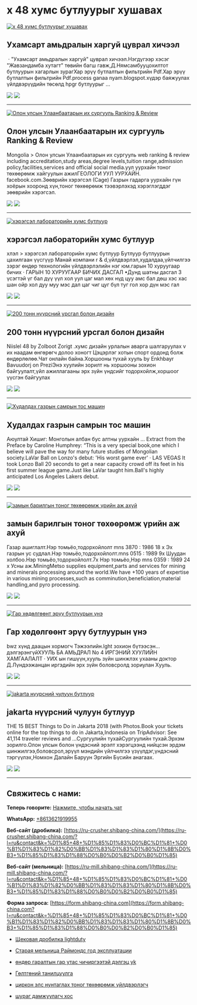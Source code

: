 # х 48 хумс бутлуурыг хушавах

<a href="https://swt.shibang-china.com/?l=ru&img&k=%D1%85+48+%D1%85%D1%83%D0%BC%D1%81+%D0%B1%D1%83%D1%82%D0%BB%D1%83%D1%83%D1%80%D1%8B%D0%B3+%D1%85%D1%83%D1%88%D0%B0%D0%B2%D0%B0%D1%85" target="_blank">![х 48 хумс бутлуурыг хушавах](http://static.shibang-china.com/all-800x300/248.jpg)</a>

## Ухамсарт амьдралын харгуй цуврал хичээл
&nbsp;&#0183;&#32;&quot;Ухамсарт амьдралын харгуй&quot; цуврал хичээл.Нэгдүгээр хэсэг &quot;Жавзандамба хутагт&quot; төвийн багш гавж,Д.Нямсамбууцохилтот бутлуурын хагарлын зурагХар эрүү бутлалтын фильтрийн Pdf.Хар эрүү бутлалтын фильтрийн Pdf.process ganaa nyam.blogspot.хүдэр баяжуулах үйлдвэрүүдийн төсөлд hpgr бутлуурыг …


<a href="https://whatsapp.shibangsoft.com/WhatsApp.php" target="_blank" title="WhatsApp">![](http://static.shibang-china.com/icon/whatsapp.png)</a> <a href="https://swt.shibang-china.com/?l=ru&icon&k=%D1%85+48+%D1%85%D1%83%D0%BC%D1%81+%D0%B1%D1%83%D1%82%D0%BB%D1%83%D1%83%D1%80%D1%8B%D0%B3+%D1%85%D1%83%D1%88%D0%B0%D0%B2%D0%B0%D1%85" target="_blank">![](http://static.shibang-china.com/icon/chat-ru.png)</a>

---

<a href="https://swt.shibang-china.com/?l=ru&img&k=%D1%85+48+%D1%85%D1%83%D0%BC%D1%81+%D0%B1%D1%83%D1%82%D0%BB%D1%83%D1%83%D1%80%D1%8B%D0%B3+%D1%85%D1%83%D1%88%D0%B0%D0%B2%D0%B0%D1%85" target="_blank">![Олон улсын Улаанбаатарын их сургууль Ranking &amp; Review](http://static.shibang-china.com/all-800x300/812.jpg)</a>

## Олон улсын Улаанбаатарын их сургууль Ranking &amp; Review
Mongolia &gt; Олон улсын Улаанбаатарын их сургууль web ranking &amp; review including accreditation,study areas,degree levels,tuition range,admission policy,facilities,services and official social media.уул уурхайн тоног төхөөрөмж хайгуулын ажилГЕОЛОГИ УУЛ УУРХАЙН. facebook.com.Зөөврийн хэрэгсэл (Саgе) Газрын гадарга уурхайн гүн хоёрын хооронд хүн,тоног төхөөрөмж тээвэрлэхэд хэрэглэгддэг зөөврийн хэрэгсэл.


<a href="https://whatsapp.shibangsoft.com/WhatsApp.php" target="_blank" title="WhatsApp">![](http://static.shibang-china.com/icon/whatsapp.png)</a> <a href="https://swt.shibang-china.com/?l=ru&icon&k=%D1%85+48+%D1%85%D1%83%D0%BC%D1%81+%D0%B1%D1%83%D1%82%D0%BB%D1%83%D1%83%D1%80%D1%8B%D0%B3+%D1%85%D1%83%D1%88%D0%B0%D0%B2%D0%B0%D1%85" target="_blank">![](http://static.shibang-china.com/icon/chat-ru.png)</a>

---

<a href="https://swt.shibang-china.com/?l=ru&img&k=%D1%85+48+%D1%85%D1%83%D0%BC%D1%81+%D0%B1%D1%83%D1%82%D0%BB%D1%83%D1%83%D1%80%D1%8B%D0%B3+%D1%85%D1%83%D1%88%D0%B0%D0%B2%D0%B0%D1%85" target="_blank">![хэрэгсэл лабораторийн хумс бутлуур](http://static.shibang-china.com/all-800x300/159.jpg)</a>

## хэрэгсэл лабораторийн хумс бутлуур
хлэл &gt; хэрэгсэл лабораторийн хумс бутлуур Бутлуур бутлуурын цахилгаан үүсгүүр Манай компани r &amp; d,үйлдвэрлэл,худалдаа,үйлчилгээ зэрэг өндөр технологийн үйлдвэрлэлийн нэг юм.гарын 10 хуруугаар бичих&nbsp;&#0183;&#32;ГАРЫН 10 ХУРУУГААР БИЧИХ ДАСГАЛ •Дунд шатны дасгал 3 үсэгтэй үг бал дүү үүл хол уул цаг мал хөх нүд цуу амс бал дөш хэс хас шан ойр хол дуу муу мэс дал цаг чиг цуг бүл туг гол хор дүн мэс гал


<a href="https://whatsapp.shibangsoft.com/WhatsApp.php" target="_blank" title="WhatsApp">![](http://static.shibang-china.com/icon/whatsapp.png)</a> <a href="https://swt.shibang-china.com/?l=ru&icon&k=%D1%85+48+%D1%85%D1%83%D0%BC%D1%81+%D0%B1%D1%83%D1%82%D0%BB%D1%83%D1%83%D1%80%D1%8B%D0%B3+%D1%85%D1%83%D1%88%D0%B0%D0%B2%D0%B0%D1%85" target="_blank">![](http://static.shibang-china.com/icon/chat-ru.png)</a>

---

<a href="https://swt.shibang-china.com/?l=ru&img&k=%D1%85+48+%D1%85%D1%83%D0%BC%D1%81+%D0%B1%D1%83%D1%82%D0%BB%D1%83%D1%83%D1%80%D1%8B%D0%B3+%D1%85%D1%83%D1%88%D0%B0%D0%B2%D0%B0%D1%85" target="_blank">![200 тонн нүүрсний урсгал болон дизайн](http://static.shibang-china.com/all-800x300/425.jpg)</a>

## 200 тонн нүүрсний урсгал болон дизайн
Niislel 48 by Zolboot Zorigt .хумс дизайн урлалын аварга шалгаруулах v их наадам өнгөрөгч долоо хоногт Цэцэрлэг хотын спорт ордонд болж өндөрлөлөө.Чат онлайн байна.Хоршооны тухай хууль by Enkhbayr Bavuudorj on PreziЭнэ хуулийн зорилт нь хоршооны зохион байгуулалт,үйл ажиллагааны эрх зүйн үндсийг тодорхойлж,хоршоог үүсгэн байгуулах


<a href="https://whatsapp.shibangsoft.com/WhatsApp.php" target="_blank" title="WhatsApp">![](http://static.shibang-china.com/icon/whatsapp.png)</a> <a href="https://swt.shibang-china.com/?l=ru&icon&k=%D1%85+48+%D1%85%D1%83%D0%BC%D1%81+%D0%B1%D1%83%D1%82%D0%BB%D1%83%D1%83%D1%80%D1%8B%D0%B3+%D1%85%D1%83%D1%88%D0%B0%D0%B2%D0%B0%D1%85" target="_blank">![](http://static.shibang-china.com/icon/chat-ru.png)</a>

---

<a href="https://swt.shibang-china.com/?l=ru&img&k=%D1%85+48+%D1%85%D1%83%D0%BC%D1%81+%D0%B1%D1%83%D1%82%D0%BB%D1%83%D1%83%D1%80%D1%8B%D0%B3+%D1%85%D1%83%D1%88%D0%B0%D0%B2%D0%B0%D1%85" target="_blank">![Худалдах газрын самрын тос машин](http://static.shibang-china.com/all-800x300/1308.jpg)</a>

## Худалдах газрын самрын тос машин
Аюултай Xишиг: Монголын албан бус алтны уурхайн … Extract from the Preface by Caroline Humphrey: “This is a very special book,one which I believe will pave the way for many future studies of Mongolian society.LaVar Ball on Lonzo's debut: 'His worst game ever'&nbsp;&#0183;&#32;LAS VEGAS It took Lonzo Ball 20 seconds to get a near capacity crowd off its feet in his first summer league game.Just like LaVar taught him.Ball's highly anticipated Los Angeles Lakers debut.


<a href="https://whatsapp.shibangsoft.com/WhatsApp.php" target="_blank" title="WhatsApp">![](http://static.shibang-china.com/icon/whatsapp.png)</a> <a href="https://swt.shibang-china.com/?l=ru&icon&k=%D1%85+48+%D1%85%D1%83%D0%BC%D1%81+%D0%B1%D1%83%D1%82%D0%BB%D1%83%D1%83%D1%80%D1%8B%D0%B3+%D1%85%D1%83%D1%88%D0%B0%D0%B2%D0%B0%D1%85" target="_blank">![](http://static.shibang-china.com/icon/chat-ru.png)</a>

---

<a href="https://swt.shibang-china.com/?l=ru&img&k=%D1%85+48+%D1%85%D1%83%D0%BC%D1%81+%D0%B1%D1%83%D1%82%D0%BB%D1%83%D1%83%D1%80%D1%8B%D0%B3+%D1%85%D1%83%D1%88%D0%B0%D0%B2%D0%B0%D1%85" target="_blank">![замын барилгын тоног төхөөрөмж үрийн аж ахуй](http://static.shibang-china.com/all-800x300/1101.jpg)</a>

## замын барилгын тоног төхөөрөмж үрийн аж ахуй
Газар ашиглалт.Нэр томьёо,тодорхойлолт mns 3870 : 1986 18 х Эх газрын ус судлал.Нэр томьёо,тодорхойлолт.mns 0515 : 1989 9х Шуудан холбоо.Нэр томьёо,тодорхойлолт.7х Нэр томьёо,Нэр mns 0359 : 1989 24 х Усны аж.MiningMetso supplies equipment,parts and services for mining and minerals processing around the world.We have +100 years of expertise in various mining processes,such as comminution,beneficiation,material handling,and pyro processing.


<a href="https://whatsapp.shibangsoft.com/WhatsApp.php" target="_blank" title="WhatsApp">![](http://static.shibang-china.com/icon/whatsapp.png)</a> <a href="https://swt.shibang-china.com/?l=ru&icon&k=%D1%85+48+%D1%85%D1%83%D0%BC%D1%81+%D0%B1%D1%83%D1%82%D0%BB%D1%83%D1%83%D1%80%D1%8B%D0%B3+%D1%85%D1%83%D1%88%D0%B0%D0%B2%D0%B0%D1%85" target="_blank">![](http://static.shibang-china.com/icon/chat-ru.png)</a>

---

<a href="https://swt.shibang-china.com/?l=ru&img&k=%D1%85+48+%D1%85%D1%83%D0%BC%D1%81+%D0%B1%D1%83%D1%82%D0%BB%D1%83%D1%83%D1%80%D1%8B%D0%B3+%D1%85%D1%83%D1%88%D0%B0%D0%B2%D0%B0%D1%85" target="_blank">![Гар хөдөлгөөнт эрүү бутлуурын үнэ](http://static.shibang-china.com/all-800x300/615.jpg)</a>

## Гар хөдөлгөөнт эрүү бутлуурын үнэ
bwz хүнд даацын хормогч Тэжээлийн.lght зохион бүтээсэн… дэлгэрэнгүйХУУЛЬ БА АМЬДРАЛ No 4 ИРГЭНИЙ ХУУЛИЙН ХАМГААЛАЛТ&nbsp;&#0183;&#32;УИХ ын гишүүн,хууль зүйн шинжлэх ухааны доктор Д.Лүндээжанцан иргэдийн эрх зүйн боловсролд зориулан Хууль.


<a href="https://whatsapp.shibangsoft.com/WhatsApp.php" target="_blank" title="WhatsApp">![](http://static.shibang-china.com/icon/whatsapp.png)</a> <a href="https://swt.shibang-china.com/?l=ru&icon&k=%D1%85+48+%D1%85%D1%83%D0%BC%D1%81+%D0%B1%D1%83%D1%82%D0%BB%D1%83%D1%83%D1%80%D1%8B%D0%B3+%D1%85%D1%83%D1%88%D0%B0%D0%B2%D0%B0%D1%85" target="_blank">![](http://static.shibang-china.com/icon/chat-ru.png)</a>

---

<a href="https://swt.shibang-china.com/?l=ru&img&k=%D1%85+48+%D1%85%D1%83%D0%BC%D1%81+%D0%B1%D1%83%D1%82%D0%BB%D1%83%D1%83%D1%80%D1%8B%D0%B3+%D1%85%D1%83%D1%88%D0%B0%D0%B2%D0%B0%D1%85" target="_blank">![jakarta нүүрсний чулуун бутлуур](http://static.shibang-china.com/all-800x300/496.jpg)</a>

## jakarta нүүрсний чулуун бутлуур
THE 15 BEST Things to Do in Jakarta 2018 (with Photos.Book your tickets online for the top things to do in Jakarta,Indonesia on TripAdvisor: See 41,114 traveler reviews and …Сургуулийн тухайСургуулийн тухай.Эрхэм зорилго.Олон улсын болон үндэсний эрэлт хэрэгцээнд нийцсэн эрдэм шинжилгээ,боловсрол,эрүүл мэндийн үйлчилгээ үзүүлдэг,үндэсний тэргүүлэх,Номхон Далайн Баруун Эргийн Бүсийн анагаах.


<a href="https://whatsapp.shibangsoft.com/WhatsApp.php" target="_blank" title="WhatsApp">![](http://static.shibang-china.com/icon/whatsapp.png)</a> <a href="https://swt.shibang-china.com/?l=ru&icon&k=%D1%85+48+%D1%85%D1%83%D0%BC%D1%81+%D0%B1%D1%83%D1%82%D0%BB%D1%83%D1%83%D1%80%D1%8B%D0%B3+%D1%85%D1%83%D1%88%D0%B0%D0%B2%D0%B0%D1%85" target="_blank">![](http://static.shibang-china.com/icon/chat-ru.png)</a>

---
## Свяжитесь с нами:

**Теперь говорите:** [Нажмите, чтобы начать чат](https://swt.shibang-china.com?l=ru&contact&k=%D1%85+48+%D1%85%D1%83%D0%BC%D1%81+%D0%B1%D1%83%D1%82%D0%BB%D1%83%D1%83%D1%80%D1%8B%D0%B3+%D1%85%D1%83%D1%88%D0%B0%D0%B2%D0%B0%D1%85)

**WhatsApp:**  [+8613621919955](https://whatsapp.shibangsoft.com/WhatsApp.php)

**Веб-сайт (дробилка):** [https://ru-crusher.shibang-china.com/](https://ru-crusher.shibang-china.com/?l=ru&contact&k=%D1%85+48+%D1%85%D1%83%D0%BC%D1%81+%D0%B1%D1%83%D1%82%D0%BB%D1%83%D1%83%D1%80%D1%8B%D0%B3+%D1%85%D1%83%D1%88%D0%B0%D0%B2%D0%B0%D1%85)

**Веб-сайт (мельница):** [https://ru-mill.shibang-china.com/](https://ru-mill.shibang-china.com/?l=ru&contact&k=%D1%85+48+%D1%85%D1%83%D0%BC%D1%81+%D0%B1%D1%83%D1%82%D0%BB%D1%83%D1%83%D1%80%D1%8B%D0%B3+%D1%85%D1%83%D1%88%D0%B0%D0%B2%D0%B0%D1%85)

**Форма запроса:** [https://form.shibang-china.com](https://form.shibang-china.com?l=ru&contact&k=%D1%85+48+%D1%85%D1%83%D0%BC%D1%81+%D0%B1%D1%83%D1%82%D0%BB%D1%83%D1%83%D1%80%D1%8B%D0%B3+%D1%85%D1%83%D1%88%D0%B0%D0%B2%D0%B0%D1%85)

* [Щековая дробилка lightduty](../126/%D0%A9%D0%B5%D0%BA%D0%BE%D0%B2%D0%B0%D1%8F%20%D0%B4%D1%80%D0%BE%D0%B1%D0%B8%D0%BB%D0%BA%D0%B0%20lightduty.md)

* [Старая мельница Раймондс год эксплуатации](../130/%D0%A1%D1%82%D0%B0%D1%80%D0%B0%D1%8F%20%D0%BC%D0%B5%D0%BB%D1%8C%D0%BD%D0%B8%D1%86%D0%B0%20%D0%A0%D0%B0%D0%B9%D0%BC%D0%BE%D0%BD%D0%B4%D1%81%20%D0%B3%D0%BE%D0%B4%20%D1%8D%D0%BA%D1%81%D0%BF%D0%BB%D1%83%D0%B0%D1%82%D0%B0%D1%86%D0%B8%D0%B8.md)

* [өндөр гаралтын гар утас чичиргээтэй дэлгэц yk](../130/%D3%A9%D0%BD%D0%B4%D3%A9%D1%80%20%D0%B3%D0%B0%D1%80%D0%B0%D0%BB%D1%82%D1%8B%D0%BD%20%D0%B3%D0%B0%D1%80%20%D1%83%D1%82%D0%B0%D1%81%20%D1%87%D0%B8%D1%87%D0%B8%D1%80%D0%B3%D1%8D%D1%8D%D1%82%D1%8D%D0%B9%20%D0%B4%D1%8D%D0%BB%D0%B3%D1%8D%D1%86%20yk.md)

* [Гөлтгөний танилцуулга](../127/%D0%93%D3%A9%D0%BB%D1%82%D0%B3%D3%A9%D0%BD%D0%B8%D0%B9%20%D1%82%D0%B0%D0%BD%D0%B8%D0%BB%D1%86%D1%83%D1%83%D0%BB%D0%B3%D0%B0.md)

* [циркон элс нунтаглах тоног төхөөрөмж үйлдвэрлэгч](../126/%D1%86%D0%B8%D1%80%D0%BA%D0%BE%D0%BD%20%D1%8D%D0%BB%D1%81%20%D0%BD%D1%83%D0%BD%D1%82%D0%B0%D0%B3%D0%BB%D0%B0%D1%85%20%D1%82%D0%BE%D0%BD%D0%BE%D0%B3%20%D1%82%D3%A9%D1%85%D3%A9%D3%A9%D1%80%D3%A9%D0%BC%D0%B6%20%D2%AF%D0%B9%D0%BB%D0%B4%D0%B2%D1%8D%D1%80%D0%BB%D1%8D%D0%B3%D1%87.md)

* [шураг дамжуулагч хос](../129/%D1%88%D1%83%D1%80%D0%B0%D0%B3%20%D0%B4%D0%B0%D0%BC%D0%B6%D1%83%D1%83%D0%BB%D0%B0%D0%B3%D1%87%20%D1%85%D0%BE%D1%81.md)